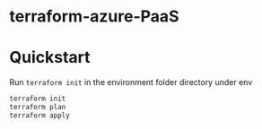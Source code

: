 # terraform-azure-PaaS

# Quickstart

Run `terraform init` in the environment folder directory under env

```bash
terraform init
terraform plan
terraform apply
```
